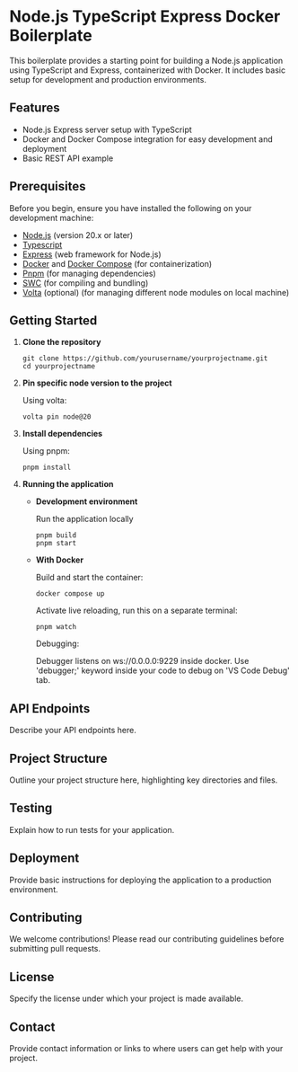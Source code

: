 # Node.js TypeScript Express Docker Boilerplate

This boilerplate provides a starting point for building a Node.js application using TypeScript and Express, containerized with Docker. It includes basic setup for development and production environments.

## Features

- Node.js Express server setup with TypeScript
- Docker and Docker Compose integration for easy development and deployment
- Basic REST API example

## Prerequisites

Before you begin, ensure you have installed the following on your development machine:

- [Node.js](https://nodejs.org/) (version 20.x or later)
- [Typescript](https://typescriptlang.org)
- [Express](https://expressjs.com) (web framework for Node.js)
- [Docker](https://www.docker.com/get-started) and [Docker Compose](https://docs.docker.com/compose/install/) (for containerization)
- [Pnpm](https://pnpm.io/) (for managing dependencies)
- [SWC](https://swc.rs) (for compiling and bundling)
- [Volta](https://volta.sh) (optional) (for managing different node modules on local machine)

## Getting Started

1. **Clone the repository**

   ```
   git clone https://github.com/yourusername/yourprojectname.git
   cd yourprojectname
   ```

2. **Pin specific node version to the project**

   Using volta:

   ```
   volta pin node@20

   ```

3. **Install dependencies**

   Using pnpm:

   ```
   pnpm install
   ```

4. **Running the application**

   - **Development environment**

     Run the application locally

     ```
     pnpm build
     pnpm start
     ```

   - **With Docker**

     Build and start the container:

     ```
     docker compose up
     ```

     Activate live reloading, run this on a separate terminal:

     ```
     pnpm watch
     ```

     Debugging:

     Debugger listens on ws://0.0.0.0:9229 inside docker. Use 'debugger;' keyword inside your code to debug on 'VS Code Debug' tab.

## API Endpoints

Describe your API endpoints here.

## Project Structure

Outline your project structure here, highlighting key directories and files.

## Testing

Explain how to run tests for your application.

## Deployment

Provide basic instructions for deploying the application to a production environment.

## Contributing

We welcome contributions! Please read our contributing guidelines before submitting pull requests.

## License

Specify the license under which your project is made available.

## Contact

Provide contact information or links to where users can get help with your project.
